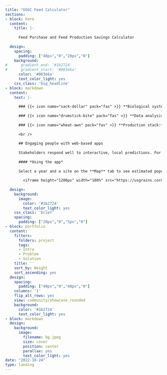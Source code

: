 ```yaml
---
title: "USGC Feed Calculator"
sections:
- block: hero
  content:
    title: |-
    
      Feed Purchase and Feed Production Savings Calculator
      
  design:
    spacing:
      padding: ["40px","0","20px","0"]
    background:
#      gradient_end: '#1b2724'
#      gradient_start: '#003e6a'
      color: '#003e6a'
      text_color_light: yes
    css_class: 'big_headline'
- block: markdown
  content:
    text: |-
    
      ### {{< icon name="sack-dollar" pack="fas" >}} **Biological system:** Spongy moth, spotted lanternfly
        
      ### {{< icon name="drumstick-bite" pack="fas" >}} **Data analysis:** General additive models, iNaturalist dataset
        
      ### {{< icon name="wheat-awn" pack="fas" >}} **Production stack:** R, Shiny, AWS, Shiny Server, Nginx
      
      <br />
    
      ## Engaging people with web-based apps
      
      Stakeholders respond well to interactive, local predictions. For example, foresters wish to know where and when pests like Spongy moth (*Lymantria dispar*) will appear.
      
      #### *Using the app*
      
      Select a year and a site on the **Map** tab to see estimated population densities for that location and year on the **Population Densities** tab. The <span style="color:#6eb39c">dotted teal line</span> tracks today's date in 2023.
      
        <iframe height="1200px" width="100%" src="https://usgrains.corn-simulator.dev.ecodata.pro/" frameborder="0"></iframe>
      
  design:
    background:
      image:
        color: '#1b2724'
        text_color_light: yes
    css_class: 'brief'
    spacing:
      padding: ["20px","0","5px","0"]
- block: portfolio
  content:
    filters:
      folders: project
      tags:
      - Intro
      - Problem
      - Solution
    title: ''
    sort_by: Weight
    sort_ascending: yes
  design:
    spacing:
      padding: ["40px","0","40px","0"]
    columns: '1'
    flip_alt_rows: yes
    view: community/showcase_rounded
    background:
      color: '#1b2724'
      text_color_light: yes
- block: markdown
  design:
    background:
      image:
        filename: bg.jpeg
        size: cover
        position: center
        parallax: yes
        text_color_light: yes
date: "2022-10-24"
type: landing
---
```

